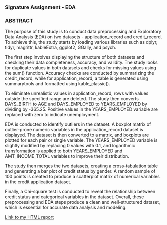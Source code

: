### Signature Assignment - EDA
### ABSTRACT
The purpose of this study is to conduct data preprocessing and Exploratory Data Analysis (EDA) on two datasets - application_record and credit_record. To achieve this, the study starts by loading various libraries such as dplyr, tidyr, magrittr, kableExtra, ggplot2, GGally, and psych.

The first step involves displaying the structure of both datasets and checking their data completeness, accuracy, and validity. The study looks for duplicate values in both datasets and checks for missing values using the sum() function. Accuracy checks are conducted by summarizing the credit_record, while for application_record, a table is generated using summarytools and formatted using kable_classic().

To eliminate unrealistic values in application_record, rows with values outside the specified range are deleted. The study then converts DAYS_BIRTH to AGE and DAYS_EMPLOYED to YEARS_EMPLOYED by dividing by -365.25. Positive values in the YEARS_EMPLOYED variable are replaced with zero to indicate unemployment.

EDA is conducted to identify outliers in the dataset. A boxplot matrix of outlier-prone numeric variables in the application_record dataset is displayed. The dataset is then converted to a matrix, and boxplots are plotted for each pair or single variable. The YEARS_EMPLOYED variable is slightly modified by replacing 0 values with 0.1, and logarithmic transformation is applied to both YEARS_EMPLOYED and AMT_INCOME_TOTAL variables to improve their distribution.

The study then merges the two datasets, creating a cross-tabulation table and generating a bar plot of credit status by gender. A random sample of 100 points is created to produce a scatterplot matrix of numerical variables in the credit application dataset.

Finally, a Chi-square test is conducted to reveal the relationship between credit status and categorical variables in the dataset. Overall, these preprocessing and EDA steps produce a clean and well-structured dataset, which is essential for accurate data analysis and modeling.

[Link to my HTML report](https://shahab-f.github.io/ALY6040_-M3_-signature-assignment-EDA_-FeghahatiS---rev-7.html)

